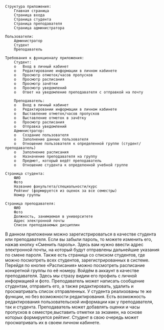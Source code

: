 	Структура приложения:
  		Главная страница
		Страница входа
  		Страница студента
		Страница преподавателя
		Страница администратора
  
	Пользователи:
		Администратор
		Студент
		Преподаватель
  
	Требования к функционалу приложения:
  		Студент:
	    o	Вход в личный кабинет
	    o	Редактирование информации в личном кабинете
	    o	Просмотр отметок/часов пропусков
	    o	Просмотр расписания
	    o	Просмотр зачётки
	    o	Просмотр уведомлений 
	    o	Ответ на уведомление преподавателя с отправкой на почту
    
		Преподаватель:
	    o	Вход в личный кабинет 
	    o	Редактировании информации в личном кабинете
	    o	Выставление отметок/часов пропусков 
	    o	Выставление отметок в зачётку
	    o	Просмотр расписания 
	    o	Отправка уведомлений
  		Администратор:
	    o	Создание пользователя
	    o	Заполнение данных пользователя 
	    o	Отношение пользователя к определенной группе (студент/преподаватель)
	    o	Заполнение расписания
	    o	Назначение преподавателя на группу
	    o	Предмет, который ведёт преподаватель
	    o	Отношение студента к определенной учебной группе
    
	Страница студента:
  		ФИО
  		Фото
  		Название факультета/специальности/курс
  		Рейтинг (формируется из оценок за все семестры)
  		Номер группы 
  
  	Страница преподавателя:
  		ФИО
  		Фото
  		Должность, занимаемая в университете
  		Адрес электронной почты
  		Список преподаваемых дисциплин
  
В данном приложении можно зарегистрироваться в качестве студента или преподавателя. Если вы забыли пароль, то можете изменить его, нажав кнопку «Сменить пароль». Здесь вам нужно ввести адрес электронной почты, на который будут отправлены дальнейшие указания по смене пароля. Также есть страница со списком студентов, где можно посмотреть всех студентов, зарегистрированных в системе. 
Перейдя по кнопке «Расписания» можно посмотреть расписание конкретной группы по её номеру. Войдём в аккаунт в качестве преподавателя. Здесь мы стразу видим его профиль с личной информацией и фото. Преподаватель может написать сообщение студентам, отправить его, а также редактировать, удалить и просматривать список отправленных. У студента реализованы те же функции, но без возможности редактирования. Есть возможность редактирования пользовательской информации как у преподавателя, так и студента. Преподаватель может добавлять оценки и часы пропусков в семестре,выставить отметки за экзамен, на основе которых формируется рейтинг.
Студент в свою очередь может просматривать их в своем личном кабинете.
